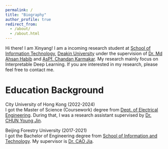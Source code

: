 ```yaml
---
permalink: /
title: "Biography"
author_profile: true
redirect_from: 
  - /about/
  - /about.html
---
```


Hi there! I am Xinyang! I am a incoming research student at [School of Information Technology](https://www.deakin.edu.au/faculty-of-science-engineering-and-built-environment/school-of-information-technology), [Deakin University](https://www.deakin.edu.au/) under the supervision of [Dr. Md Ahsan Habib](https://experts.deakin.edu.au/50940-md-ahsan-habib) and [AsPf. Chandan Karmakar](https://experts.deakin.edu.au/30131-chandan-karmakar). My research mainly focus on Interpretable Deep Learning. If you are interested in my research, please feel free to contact me.

Education Background
======
City University of Hong Kong (2022-2024)  
I got the Master of Science (Coursework) degree from [Dept. of Electrical Engineering](https://www.ee.cityu.edu.hk/). During that, I was a research assistant supervised by [Dr. CHUN Young Jin](https://www.ee.cityu.edu.hk/~yjchun/).
  
Beijing Forestry University (2017-2021)  
I got the Bachelor of Engineering degree from [School of Information and Technology](https://it.bjfu.edu.cn/). My supervisor is [Dr. CAO Jia](https://it.bjfu.edu.cn/szdw/szgk/fjs/374692.html).



